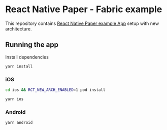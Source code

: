 # React Native Paper - Fabric example

This repository contains [React Native Paper example App](https://github.com/callstack/react-native-paper) setup with new architecture. 

## Running the app 

Install dependencies
```sh
yarn install
```

### iOS 

```sh
cd ios && RCT_NEW_ARCH_ENABLED=1 pod install
```

```sh
yarn ios
```

### Android

```sh
yarn android
```